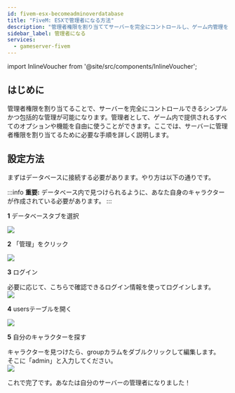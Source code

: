 ```yaml
---
id: fivem-esx-becomeadminoverdatabase
title: "FiveM: ESXで管理者になる方法"
description: "管理者権限を割り当ててサーバーを完全にコントロールし、ゲーム内管理を強化する方法をチェック → 今すぐ詳しく見る"
sidebar_label: 管理者になる
services:
  - gameserver-fivem
---
```


import InlineVoucher from '@site/src/components/InlineVoucher';

## はじめに
管理者権限を割り当てることで、サーバーを完全にコントロールできるシンプルかつ包括的な管理が可能になります。管理者として、ゲーム内で提供されるすべてのオプションや機能を自由に使うことができます。ここでは、サーバーに管理者権限を割り当てるために必要な手順を詳しく説明します。  
<InlineVoucher />

## 設定方法

まずはデータベースに接続する必要があります。やり方は以下の通りです。

:::info
**重要:** データベース内で見つけられるように、あなた自身のキャラクターが作成されている必要があります。
:::

**1** データベースタブを選択

![](https://screensaver01.zap-hosting.com/index.php/s/cCweqBDBZ623iNF/preview)

**2** 「管理」をクリック

![](https://screensaver01.zap-hosting.com/index.php/s/CEsFgpjYHZ26QSj/preview)

**3** ログイン

必要に応じて、こちらで確認できるログイン情報を使ってログインします。  
![](https://screensaver01.zap-hosting.com/index.php/s/6bktDHRRJqTNEHM/preview)

**4** usersテーブルを開く

![](https://screensaver01.zap-hosting.com/index.php/s/Js9ngeei9xQEm48/preview)

**5** 自分のキャラクターを探す

キャラクターを見つけたら、groupカラムをダブルクリックして編集します。  
そこに「admin」と入力してください。  
![](https://screensaver01.zap-hosting.com/index.php/s/GjdTo5GxkgX26BA/preview)

これで完了です。あなたは自分のサーバーの管理者になりました！

<InlineVoucher />